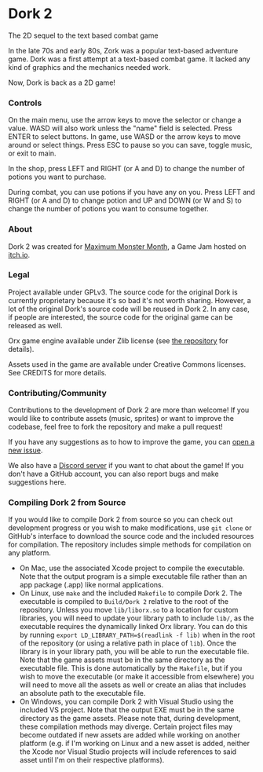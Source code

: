 # Dork 2
The 2D sequel to the text based combat game

In the late 70s and early 80s, Zork was a popular text-based adventure game. Dork was a first attempt at a text-based combat game. It lacked any kind of graphics and the mechanics needed work.

Now, Dork is back as a 2D game!

### Controls
On the main menu, use the arrow keys to move the selector or change a value. WASD will also work unless the "name" field is selected. Press ENTER to select buttons. In game, use WASD or the arrow keys to move around or select things. Press ESC to pause so you can save, toggle music, or exit to main.

In the shop, press LEFT and RIGHT (or A and D) to change the number of potions you want to purchase.

During combat, you can use potions if you have any on you. Press LEFT and RIGHT (or A and D) to change potion and UP and DOWN (or W and S) to change the number of potions you want to consume together.

### About

Dork 2 was created for [Maximum Monster Month](https://itch.io/jam/maximum-monster-month), a Game Jam hosted on [itch.io](https://itch.io).

### Legal

Project available under GPLv3. The source code for the original Dork is currently proprietary because it's so bad it's not worth sharing. However, a lot of the original Dork's source code will be reused in Dork 2. In any case, if people are interested, the source code for the original game can be released as well.

Orx game engine available under Zlib license (see [the repository](https://github.com/orx/orx) for details).

Assets used in the game are available under Creative Commons licenses. See CREDITS for more details.

### Contributing/Community

Contributions to the development of Dork 2 are more than welcome! If you would like to contribute assets (music, sprites) or want to improve the codebase, feel free to fork the repository and make a pull request!

If you have any suggestions as to how to improve the game, you can [open a new issue](
https://github.com/Arc676/Dork-2/issues/new).

We also have a [Discord server](
https://discord.gg/3e4gxBx) if you want to chat about the game! If you don't have a GitHub account, you can also report bugs and make suggestions here.

### Compiling Dork 2 from Source

If you would like to compile Dork 2 from source so you can check out development progress or you wish to make modifications, use `git clone` or GitHub's interface to download the source code and the included resources for compilation. The repository includes simple methods for compilation on any platform.
- On Mac, use the associated Xcode project to compile the executable. Note that the output program is a simple executable file rather than an app package (.app) like normal applications.
- On Linux, use `make` and the included `Makefile` to compile Dork 2. The executable is compiled to `Build/Dork 2` relative to the root of the repository. Unless you move `lib/liborx.so` to a location for custom libraries, you will need to update your library path to include `lib/`, as the executable requires the dynamically linked Orx library. You can do this by running `export LD_LIBRARY_PATH=$(readlink -f lib)` when in the root of the repository (or using a relative path in place of `lib`). Once the library is in your library path, you will be able to run the executable file. Note that the game assets must be in the same directory as the executable file. This is done automatically by the `Makefile`, but if you wish to move the executable (or make it accessible from elsewhere) you will need to move all the assets as well or create an alias that includes an absolute path to the executable file.
- On Windows, you can compile Dork 2 with Visual Studio using the included VS project. Note that the output EXE must be in the same directory as the game assets.
Please note that, during development, these compilation methods may diverge. Certain project files may become outdated if new assets are added while working on another platform (e.g. if I'm working on Linux and a new asset is added, neither the Xcode nor Visual Studio projects will include references to said asset until I'm on their respective platforms).
